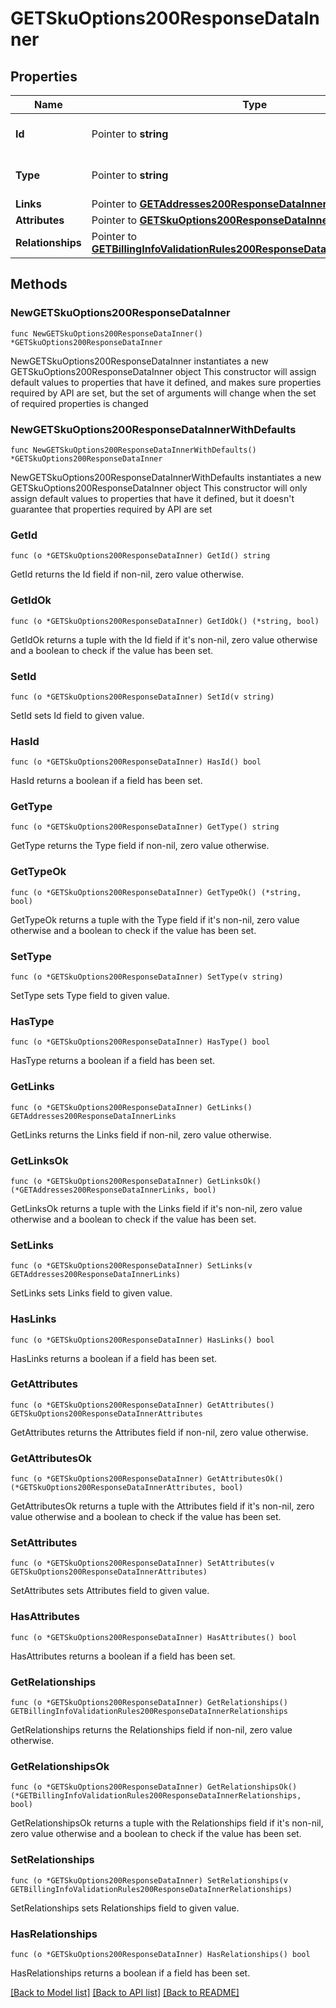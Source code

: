 # GETSkuOptions200ResponseDataInner

## Properties

Name | Type | Description | Notes
------------ | ------------- | ------------- | -------------
**Id** | Pointer to **string** | The resource&#39;s id | [optional] 
**Type** | Pointer to **string** | The resource&#39;s type | [optional] 
**Links** | Pointer to [**GETAddresses200ResponseDataInnerLinks**](GETAddresses200ResponseDataInnerLinks.md) |  | [optional] 
**Attributes** | Pointer to [**GETSkuOptions200ResponseDataInnerAttributes**](GETSkuOptions200ResponseDataInnerAttributes.md) |  | [optional] 
**Relationships** | Pointer to [**GETBillingInfoValidationRules200ResponseDataInnerRelationships**](GETBillingInfoValidationRules200ResponseDataInnerRelationships.md) |  | [optional] 

## Methods

### NewGETSkuOptions200ResponseDataInner

`func NewGETSkuOptions200ResponseDataInner() *GETSkuOptions200ResponseDataInner`

NewGETSkuOptions200ResponseDataInner instantiates a new GETSkuOptions200ResponseDataInner object
This constructor will assign default values to properties that have it defined,
and makes sure properties required by API are set, but the set of arguments
will change when the set of required properties is changed

### NewGETSkuOptions200ResponseDataInnerWithDefaults

`func NewGETSkuOptions200ResponseDataInnerWithDefaults() *GETSkuOptions200ResponseDataInner`

NewGETSkuOptions200ResponseDataInnerWithDefaults instantiates a new GETSkuOptions200ResponseDataInner object
This constructor will only assign default values to properties that have it defined,
but it doesn't guarantee that properties required by API are set

### GetId

`func (o *GETSkuOptions200ResponseDataInner) GetId() string`

GetId returns the Id field if non-nil, zero value otherwise.

### GetIdOk

`func (o *GETSkuOptions200ResponseDataInner) GetIdOk() (*string, bool)`

GetIdOk returns a tuple with the Id field if it's non-nil, zero value otherwise
and a boolean to check if the value has been set.

### SetId

`func (o *GETSkuOptions200ResponseDataInner) SetId(v string)`

SetId sets Id field to given value.

### HasId

`func (o *GETSkuOptions200ResponseDataInner) HasId() bool`

HasId returns a boolean if a field has been set.

### GetType

`func (o *GETSkuOptions200ResponseDataInner) GetType() string`

GetType returns the Type field if non-nil, zero value otherwise.

### GetTypeOk

`func (o *GETSkuOptions200ResponseDataInner) GetTypeOk() (*string, bool)`

GetTypeOk returns a tuple with the Type field if it's non-nil, zero value otherwise
and a boolean to check if the value has been set.

### SetType

`func (o *GETSkuOptions200ResponseDataInner) SetType(v string)`

SetType sets Type field to given value.

### HasType

`func (o *GETSkuOptions200ResponseDataInner) HasType() bool`

HasType returns a boolean if a field has been set.

### GetLinks

`func (o *GETSkuOptions200ResponseDataInner) GetLinks() GETAddresses200ResponseDataInnerLinks`

GetLinks returns the Links field if non-nil, zero value otherwise.

### GetLinksOk

`func (o *GETSkuOptions200ResponseDataInner) GetLinksOk() (*GETAddresses200ResponseDataInnerLinks, bool)`

GetLinksOk returns a tuple with the Links field if it's non-nil, zero value otherwise
and a boolean to check if the value has been set.

### SetLinks

`func (o *GETSkuOptions200ResponseDataInner) SetLinks(v GETAddresses200ResponseDataInnerLinks)`

SetLinks sets Links field to given value.

### HasLinks

`func (o *GETSkuOptions200ResponseDataInner) HasLinks() bool`

HasLinks returns a boolean if a field has been set.

### GetAttributes

`func (o *GETSkuOptions200ResponseDataInner) GetAttributes() GETSkuOptions200ResponseDataInnerAttributes`

GetAttributes returns the Attributes field if non-nil, zero value otherwise.

### GetAttributesOk

`func (o *GETSkuOptions200ResponseDataInner) GetAttributesOk() (*GETSkuOptions200ResponseDataInnerAttributes, bool)`

GetAttributesOk returns a tuple with the Attributes field if it's non-nil, zero value otherwise
and a boolean to check if the value has been set.

### SetAttributes

`func (o *GETSkuOptions200ResponseDataInner) SetAttributes(v GETSkuOptions200ResponseDataInnerAttributes)`

SetAttributes sets Attributes field to given value.

### HasAttributes

`func (o *GETSkuOptions200ResponseDataInner) HasAttributes() bool`

HasAttributes returns a boolean if a field has been set.

### GetRelationships

`func (o *GETSkuOptions200ResponseDataInner) GetRelationships() GETBillingInfoValidationRules200ResponseDataInnerRelationships`

GetRelationships returns the Relationships field if non-nil, zero value otherwise.

### GetRelationshipsOk

`func (o *GETSkuOptions200ResponseDataInner) GetRelationshipsOk() (*GETBillingInfoValidationRules200ResponseDataInnerRelationships, bool)`

GetRelationshipsOk returns a tuple with the Relationships field if it's non-nil, zero value otherwise
and a boolean to check if the value has been set.

### SetRelationships

`func (o *GETSkuOptions200ResponseDataInner) SetRelationships(v GETBillingInfoValidationRules200ResponseDataInnerRelationships)`

SetRelationships sets Relationships field to given value.

### HasRelationships

`func (o *GETSkuOptions200ResponseDataInner) HasRelationships() bool`

HasRelationships returns a boolean if a field has been set.


[[Back to Model list]](../README.md#documentation-for-models) [[Back to API list]](../README.md#documentation-for-api-endpoints) [[Back to README]](../README.md)


